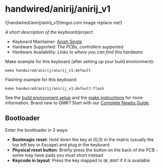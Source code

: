 # handwired/anirij/anirij_v1

![handwired/anirij/anirij_v1](imgur.com image replace me!)

*A short description of the keyboard/project*

* Keyboard Maintainer: [Anish Singla](https://github.com/singlaanish56)
* Hardware Supported: *The PCBs, controllers supported*
* Hardware Availability: *Links to where you can find this hardware*

Make example for this keyboard (after setting up your build environment):

    make handwired/anirij/anirij_v1:default

Flashing example for this keyboard:

    make handwired/anirij/anirij_v1:default:flash

See the [build environment setup](https://docs.qmk.fm/#/getting_started_build_tools) and the [make instructions](https://docs.qmk.fm/#/getting_started_make_guide) for more information. Brand new to QMK? Start with our [Complete Newbs Guide](https://docs.qmk.fm/#/newbs).

## Bootloader

Enter the bootloader in 3 ways:

* **Bootmagic reset**: Hold down the key at (0,0) in the matrix (usually the top left key or Escape) and plug in the keyboard
* **Physical reset button**: Briefly press the button on the back of the PCB - some may have pads you must short instead
* **Keycode in layout**: Press the key mapped to `QK_BOOT` if it is available
